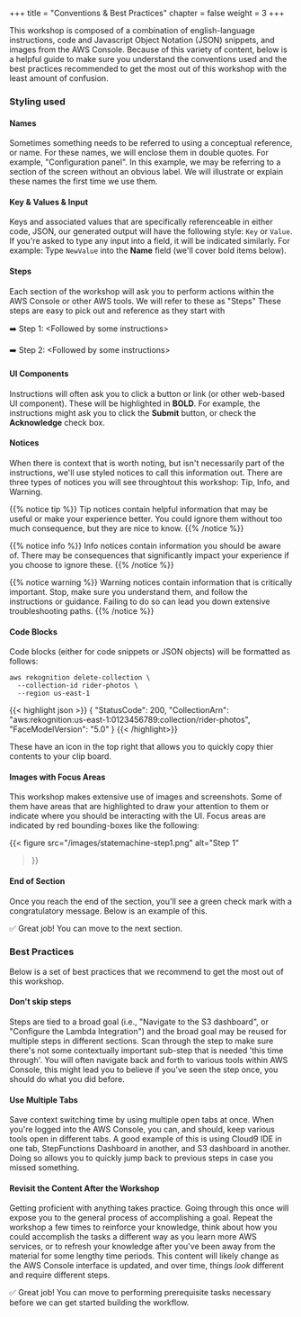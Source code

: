 +++
title = "Conventions & Best Practices"
chapter = false
weight = 3
+++

This workshop is composed of a combination of english-language instructions, code and Javascript Object Notation (JSON) snippets, and images from the AWS Console. Because of this variety of content, below is a helpful guide to make sure you understand the conventions used and the best practices recommended to get the most out of this workshop with the least amount of confusion.

### Styling used ###

#### Names ####
Sometimes something needs to be referred to using a conceptual reference, or name. For these names, we will enclose them in double quotes. For example, "Configuration panel". In this example, we may be referring to a section of the screen without an obvious label. We will illustrate or explain these names the first time we use them.

#### Key & Values & Input ####
Keys and associated values that are specifically referenceable in either code, JSON, our generated output will have the following style: `Key` or `Value`. If you're asked to type any input into a field, it will be indicated similarly. For example: Type `NewValue` into the **Name** field (we'll cover bold items below).

#### Steps ####
Each section of the workshop will ask you to perform actions within the AWS Console or other AWS tools. We will refer to these as "Steps" These steps are easy to pick out and reference as they start with

➡️ Step 1: \<Followed by some instructions\>

➡️ Step 2: \<Followed by some instructions\>

#### UI Components ####
Instructions will often ask you to click a button or link (or other web-based UI component). These will be highlighted in **BOLD**. For example, the instructions might ask you to click the **Submit** button, or check the **Acknowledge** check box.

#### Notices ####
When there is context that is worth noting, but isn't necessarily part of the instructions, we'll use styled notices to call this information out. There are three types of notices you will see throughtout this workshop: Tip, Info, and Warning.

{{% notice tip %}}
Tip notices contain helpful information that may be useful or make your experience better. You could ignore them without too much consequence, but they are nice to know.
{{% /notice %}}

{{% notice info %}}
Info notices contain information you should be aware of. There may be consequences that significantly impact your experience if you choose to ignore these.
{{% /notice %}}

{{% notice warning %}}
Warning notices contain information that is critically important. Stop, make sure you understand them, and follow the instructions or guidance. Failing to do so can lead you down extensive troubleshooting paths.
{{% /notice %}}

#### Code Blocks ####

Code blocks (either for code snippets or JSON objects) will be formatted as follows:

    aws rekognition delete-collection \
      --collection-id rider-photos \
      --region us-east-1

{{< highlight json >}}
{
     "StatusCode": 200,
     "CollectionArn": "aws:rekognition:us-east-1:0123456789:collection/rider-photos",
     "FaceModelVersion": "5.0"
}	{{< /highlight>}}

These have an icon in the top right that allows you to quickly copy thier contents to your clip board.

#### Images with Focus Areas ####
This workshop makes extensive use of images and screenshots. Some of them have areas that are highlighted to draw your attention to them or indicate where you should be interacting with the UI. Focus areas are indicated by red bounding-boxes like the following:

{{< figure
	src="/images/statemachine-step1.png"
	alt="Step 1"
>}}

#### End of Section ####
Once you reach the end of the section, you'll see a green check mark with a congratulatory message. Below is an example of this.

:white_check_mark: Great job! You can move to the next section.

### Best Practices ###

Below is a set of best practices that we recommend to get the most out of this workshop.

#### Don't skip steps ####
Steps are tied to a broad goal (i.e., "Navigate to the S3 dashboard", or "Configure the Lambda Integration") and the broad goal may be reused for multiple steps in different sections. Scan through the step to make sure there's not some contextually important sub-step that is needed 'this time through'. You will often navigate back and forth to various tools within AWS Console, this might lead you to believe if you've seen the step once, you should do what you did before.

#### Use Multiple Tabs ####
Save context switching time by using multiple open tabs at once. When you're logged into the AWS Console, you can, and should, keep various tools open in different tabs. A good example of this is using Cloud9 IDE in one tab, StepFunctions Dashboard in another, and S3 dashboard in another. Doing so allows you to quickly jump back to previous steps in case you missed something.

#### Revisit the Content After the Workshop ####
Getting proficient with anything takes practice. Going through this once will expose you to the general process of accomplishing a goal. Repeat the workshop a few times to reinforce your knowledge, think about how you could accomplish the tasks a different way as you learn more AWS services, or to refresh your knowledge after you've been away from the material for some lengthy time periods. This content will likely change as the AWS Console interface is updated, and over time, things *look* different and require different steps.


:white_check_mark: Great job! You can move to performing prerequisite tasks necessary before we can get started building the workflow.
